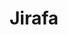 ---
title: Jirafa
date: 
draft: false

# descripcion
description : Jirafa

materials: Plata 925

color: Plateado

dimensions: 2cm x 2cm

code: 02-14-0166

type: "Dijes"

categories: []

price: $3.020,00

price_eftvo: $2.565,00

# Images
# first image will be shown in the product page
images:
  # - image: "images/path_to_image"
  # La ubicacion de las imagenes es imagenes/Dijes/Dijes.Plata/02-14-0166-jirafa
  - image: "./images/dijes/plata/02-14-0166-jirafa.JPG"
---